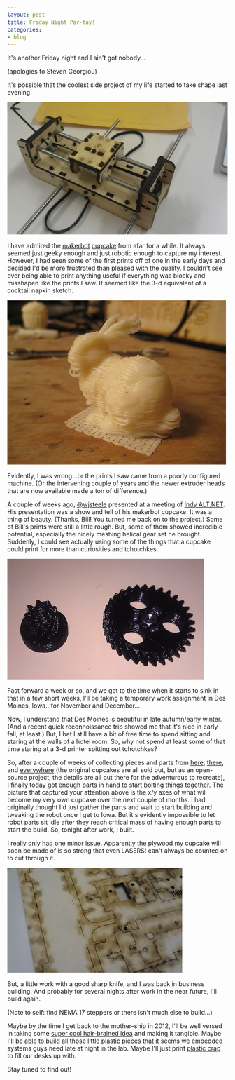 ```yaml
---
layout: post 
title: Friday Night Par-tay!
categories:
- blog
---
```

It's another Friday night and I ain't got nobody...

(apologies to Steven Georgiou)

It's possible that the coolest side project of my life started to take shape last evening.

[![](/static/xystage.jpg)](/static/xystage.jpg)

I have admired the [makerbot](http://www.makerbot.com) [cupcake](http://wiki.makerbot.com/cupcake) from afar for a while. It always seemed just geeky enough and just robotic enough to capture my interest. However, I had seen some of the first prints off of one in the early days and decided I'd be more frustrated than pleased with the quality. I couldn't see ever being able to print anything useful if everything was blocky and misshapen like the prints I saw. It seemed like the 3-d equivalent of a cocktail napkin sketch.

[![](/static/makerbot-bunny.jpg)](/static/makerbot-bunny.jpg)

Evidently, I was wrong...or the prints I saw came from a poorly configured machine. (Or the intervening couple of years and the newer extruder heads that are now available made a ton of difference.)

A couple of weeks ago, [@wjsteele](http://twitter.com/wjsteele) presented at a meeting of [Indy ALT.NET](http://indyalt.net/cms/). His presentation was a show and tell of his makerbot cupcake. It was a thing of beauty. (Thanks, Bill! You turned me back on to the project.) Some of Bill's prints were still a little rough. But, some of them showed incredible potential, especially the nicely meshing helical gear set he brought. Suddenly, I could see actually using some of the things that a cupcake could print for more than curiosities and tchotchkes.

[![](/static/HelicalGearSet_display.jpg)](/static/HelicalGearSet_display.jpg)

Fast forward a week or so, and we get to the time when it starts to sink in that in a few short weeks, I'll be taking a temporary work assignment in Des Moines, Iowa...for November and December...

Now, I understand that Des Moines is beautiful in late autumn/early winter. (And a recent quick reconnoissance trip showed me that it's nice in early fall, at least.) But, I bet I still have a bit of free time to spend sitting and staring at the walls of a hotel room. So, why not spend at least some of that time staring at a 3-d printer spitting out tchotchkes?

So, after a couple of weeks of collecting pieces and parts from [here](http://store.makerbot.com/cupcake-cnc-hardware-burrito.html), [there](https://sdp-si.com/eStore/), and [everywhere](http://www.ponoko.com/design-your-own/products/cupcake-cnc-chassis-designs-4246) (the original cupcakes are all sold out, but as an open-source project, the details are all out there for the adventurous to recreate), I finally today got enough parts in hand to start bolting things together. The picture that captured your attention above is the x/y axes of what will become my very own cupcake over the next couple of months. I had originally thought I'd just gather the parts and wait to start building and tweaking the robot once I get to Iowa. But it's evidently impossible to let robot parts sit idle after they reach critical mass of having enough parts to start the build. So, tonight after work, I built. 

I really only had one minor issue. Apparently the plywood my cupcake will soon be made of is so strong that even LASERS! can't always be counted on to cut through it.

[![](/static/laserfail.jpg)](/static/laserfail.jpg)

But, a little work with a good sharp knife, and I was back in business building. And probably for several nights after work in the near future, I'll build again.

(Note to self: find NEMA 17 steppers or there isn't much else to build...)

Maybe by the time I get back to the mother-ship in 2012, I'll be well versed in taking some [super cool hair-brained idea](http://www.thingiverse.com/thing:12460) and making it tangible. Maybe I'll be able to build all those [little plastic pieces](http://www.thingiverse.com/thing:8157) that it seems we embedded systems guys need late at night in the lab. Maybe I'll just print [plastic crap](http://www.thingiverse.com/thing:11825) to fill our desks up with.

Stay tuned to find out!